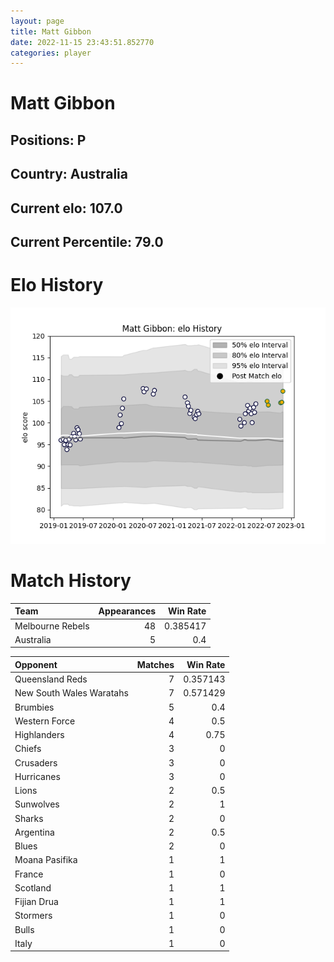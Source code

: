 ```yaml
---  
layout: page  
title: Matt Gibbon  
date: 2022-11-15 23:43:51.852770  
categories: player  
---
```

# Matt Gibbon

## Positions: P

## Country: Australia

## Current elo: 107.0

## Current Percentile: 79.0

# Elo History


![elo history](history_MattGibbon.png)
# Match History


| Team             |   Appearances |   Win Rate |
|:-----------------|--------------:|-----------:|
| Melbourne Rebels |            48 |   0.385417 |
| Australia        |             5 |   0.4      |

| Opponent                 |   Matches |   Win Rate |
|:-------------------------|----------:|-----------:|
| Queensland Reds          |         7 |   0.357143 |
| New South Wales Waratahs |         7 |   0.571429 |
| Brumbies                 |         5 |   0.4      |
| Western Force            |         4 |   0.5      |
| Highlanders              |         4 |   0.75     |
| Chiefs                   |         3 |   0        |
| Crusaders                |         3 |   0        |
| Hurricanes               |         3 |   0        |
| Lions                    |         2 |   0.5      |
| Sunwolves                |         2 |   1        |
| Sharks                   |         2 |   0        |
| Argentina                |         2 |   0.5      |
| Blues                    |         2 |   0        |
| Moana Pasifika           |         1 |   1        |
| France                   |         1 |   0        |
| Scotland                 |         1 |   1        |
| Fijian Drua              |         1 |   1        |
| Stormers                 |         1 |   0        |
| Bulls                    |         1 |   0        |
| Italy                    |         1 |   0        |